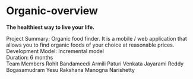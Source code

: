 # Organic-overview



<b>The healthiest way to live your life.</b>


Project Summary: Organic food finder. It is a mobile / web application that allows you to find 
organic foods of your choice at reasonable prices.  
Development Model: Incremental model  
Duration: 6 months  
Team Members
Rohit Bandameedi
Armili Paturi
Venkata Jayarami Reddy Bogasamudram
Yesu Rakshana
Manogna Narishetty

